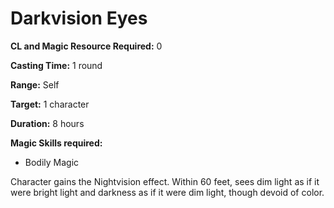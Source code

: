 # Darkvision Eyes

**CL and Magic Resource Required:** 0

**Casting Time:** 1 round

**Range:** Self

**Target:** 1 character

**Duration:** 8 hours

**Magic Skills required:**

- Bodily Magic

Character gains the Nightvision effect. Within 60 feet, sees dim light as if it were bright light and darkness as if it were dim light, though devoid of color.
